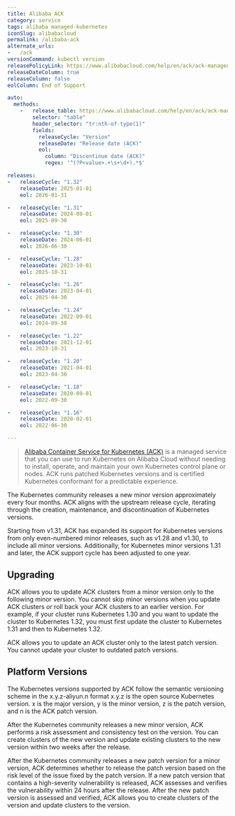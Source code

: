 ```yaml
---
title: Alibaba ACK
category: service
tags: alibaba managed-kubernetes
iconSlug: alibabacloud
permalink: /alibaba-ack
alternate_urls:
-   /ack
versionCommand: kubectl version
releasePolicyLink: https://www.alibabacloud.com/help/en/ack/ack-managed-and-ack-dedicated/user-guide/support-for-kubernetes-versions
releaseDateColumn: true
releaseColumn: false
eolColumn: End of Support

auto:
  methods:
    -   release_table: https://www.alibabacloud.com/help/en/ack/ack-managed-and-ack-dedicated/user-guide/support-for-kubernetes-versions/
        selector: "table"
        header_selector: "tr:nth-of-type(1)"
        fields:
          releaseCycle: "Version"
          releaseDate: "Release date (ACK)"
          eol:
            column: "Discontinue date (ACK)"
            regex: '^(?P<value>.+\s+\d+).*$'

releases:
-   releaseCycle: "1.32"
    releaseDate: 2025-01-01
    eol: 2026-01-31

-   releaseCycle: "1.31"
    releaseDate: 2024-09-01
    eol: 2025-09-30

-   releaseCycle: "1.30"
    releaseDate: 2024-06-01
    eol: 2026-06-30

-   releaseCycle: "1.28"
    releaseDate: 2023-10-01
    eol: 2025-10-31

-   releaseCycle: "1.26"
    releaseDate: 2023-04-01
    eol: 2025-04-30

-   releaseCycle: "1.24"
    releaseDate: 2022-09-01
    eol: 2024-09-30

-   releaseCycle: "1.22"
    releaseDate: 2021-12-01
    eol: 2023-10-31

-   releaseCycle: "1.20"
    releaseDate: 2021-04-01
    eol: 2023-04-30

-   releaseCycle: "1.18"
    releaseDate: 2020-09-01
    eol: 2022-09-30

-   releaseCycle: "1.16"
    releaseDate: 2020-02-01
    eol: 2022-06-30

---
```


> [Alibaba Container Service for Kubernetes (ACK)](https://www.alibabacloud.com/en/product/kubernetes) is a managed
> service that you can use to run Kubernetes on Alibaba Cloud without needing to install, operate, and maintain your own
> Kubernetes control plane or nodes. ACK runs patched Kubernetes versions and is certified Kubernetes conformant for a
> predictable experience.

The Kubernetes community releases a new minor version approximately every four months. ACK aligns with the upstream
release cycle, iterating through the creation, maintenance, and discontinuation of Kubernetes versions.

Starting from v1.31, ACK has expanded its support for Kubernetes versions from only even-numbered minor releases,
such as v1.28 and v1.30, to include all minor versions. Additionally, for Kubernetes minor versions 1.31 and later,
the ACK support cycle has been adjusted to one year.

## Upgrading

ACK allows you to update ACK clusters from a minor version only to the following minor version. You cannot skip minor
versions when you update ACK clusters or roll back your ACK clusters to an earlier version. For example, if your cluster
runs Kubernetes 1.30 and you want to update the cluster to Kubernetes 1.32, you must first update the cluster to
Kubernetes 1.31 and then to Kubernetes 1.32.

ACK allows you to update an ACK cluster only to the latest patch version. You cannot update your cluster to outdated
patch versions.

## Platform Versions

The Kubernetes versions supported by ACK follow the semantic versioning scheme in the x.y.z-aliyun.n format x.y.z is the
open source Kubernetes version. x is the major version, y is the minor version, z is the patch version, and n is the ACK
patch version.

After the Kubernetes community releases a new minor version, ACK performs a risk assessment and consistency test on the
version. You can create clusters of the new version and update existing clusters to the new version within two weeks
after the release.

After the Kubernetes community releases a new patch version for a minor version, ACK determines whether to release the
patch version based on the risk level of the issue fixed by the patch version. If a new patch version that contains a
high-severity vulnerability is released, ACK assesses and verifies the vulnerability within 24 hours after the release.
After the new patch version is assessed and verified, ACK allows you to create clusters of the version and update
clusters to the version.
